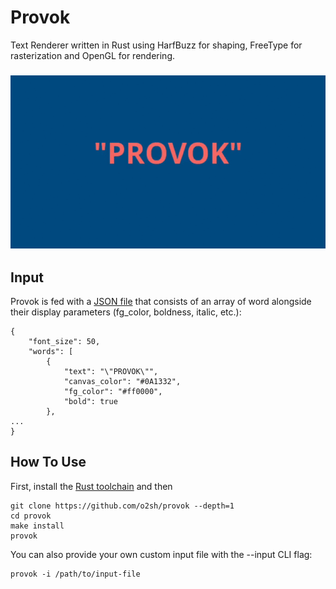 # Provok

Text Renderer written in Rust using HarfBuzz for shaping, FreeType for rasterization and OpenGL for rendering.

<h3 align="center"><img src="resources/provok.gif"></h3>

## Input

Provok is fed with a [JSON file](./examples/0.json) that consists of an array of word alongside their display parameters (fg_color, boldness, italic, etc.):

```text
{
    "font_size": 50,
    "words": [
        {
            "text": "\"PROVOK\"",
            "canvas_color": "#0A1332",
            "fg_color": "#ff0000",
            "bold": true
        },
...
}

```

## How To Use

First, install the [Rust toolchain](https://www.rust-lang.org/tools/install) and then

```text
git clone https://github.com/o2sh/provok --depth=1
cd provok 
make install
provok
```

You can also provide your own custom input file with the --input CLI flag:

```text
provok -i /path/to/input-file
```
